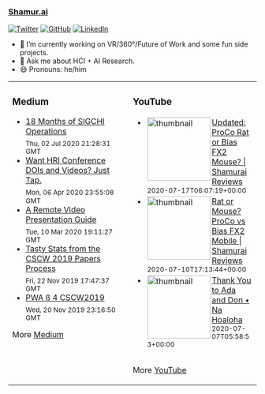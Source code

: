 ### [Shamur.ai](https://shamur.ai)
<a href="https://twitter.com/ayman"><img src="https://img.shields.io/twitter/follow/ayman?label=Twitter&style=social" alt="Twitter"></a>
<a href="https://github.com/ayman"><img src="https://img.shields.io/github/followers/ayman.svg?label=GitHub&style=social" alt="GitHub"></a>
<a href="https://www.linkedin.com/in/aymans"><img src="https://img.shields.io/badge/LinkedIn--_.svg?style=social&logo=linkedin" alt="LinkedIn"></a>

- 🔭 I’m currently working on VR/360°/Future of Work and some fun side projects.
- 💬 Ask me about HCI + AI Research.
- 😄 Pronouns: he/him


<table>
<tr>
<td valign="top" width="33%">

### Medium
<!-- medium starts -->
* [18 Months of SIGCHI Operations](https://medium.com/sigchi/18-months-of-sigchi-operations-3941b9cf5c79?source=rss-fee698eab874------2) <br /> <sub>Thu, 02 Jul 2020 21:28:31 GMT</sub>
* [Want HRI Conference DOIs and Videos? Just Tap.](https://medium.com/sigchi/want-hri-conference-dois-and-videos-just-tap-745669343af?source=rss-fee698eab874------2) <br /> <sub>Mon, 06 Apr 2020 23:55:08 GMT</sub>
* [A Remote Video Presentation Guide](https://medium.com/sigchi/a-remote-video-presentation-guide-93957c63aa7a?source=rss-fee698eab874------2) <br /> <sub>Tue, 10 Mar 2020 19:11:27 GMT</sub>
* [Tasty Stats from the CSCW 2019 Papers Process](https://medium.com/acm-cscw/cscw-2019-papers-360ac5de078e?source=rss-fee698eab874------2) <br /> <sub>Fri, 22 Nov 2019 17:47:37 GMT</sub>
* [PWA ß 4 CSCW2019](https://medium.com/sigchi/pwa-beta-cscw2019-830bb59ed94?source=rss-fee698eab874------2) <br /> <sub>Wed, 20 Nov 2019 23:16:50 GMT</sub>
<!-- medium ends -->

More [Medium](https://medium.com/@ayman)
</td>
<td valign="top" width="34%">

### YouTube
<!-- youtube starts -->
* <div style='padding: 2px; clear: both;'><img alt='thumbnail' src='https://i4.ytimg.com/vi/kBEnHJX-2t4/hqdefault.jpg' width='128' align='left' /><a href='https://www.youtube.com/watch?v=kBEnHJX-2t4'>Updated: ProCo Rat or Bias FX2 Mouse? | Shamurai Reviews</a><br /> <sub>2020-07-17T06:07:19+00:00</sub></div>
* <div style='padding: 2px; clear: both;'><img alt='thumbnail' src='https://i4.ytimg.com/vi/7kC5eU7M8X4/hqdefault.jpg' width='128' align='left' /><a href='https://www.youtube.com/watch?v=7kC5eU7M8X4'>Rat or Mouse? ProCo vs Bias FX2 Mobile | Shamurai Reviews</a><br /> <sub>2020-07-10T17:13:44+00:00</sub></div>
* <div style='padding: 2px; clear: both;'><img alt='thumbnail' src='https://i4.ytimg.com/vi/sMroEIEBOVs/hqdefault.jpg' width='128' align='left' /><a href='https://www.youtube.com/watch?v=sMroEIEBOVs'>Thank You to Ada and Don • Na Hoaloha</a><br /> <sub>2020-07-07T05:58:53+00:00</sub></div>
<!-- youtube ends -->
<div style='clear: both;'></div>

More [YouTube](https://www.youtube.com/channel/UCLwPj90ORTlgIo4Qrnt5N1w?view_as=subscriber)
</td>
</tr>
</table>
    
<!--
**ayman/ayman** is a ✨ _special_ ✨ repository because its `README.md` (this file) appears on your GitHub profile.

Here are some ideas to get you started:

- 🔭 I’m currently working on ...
- 🌱 I’m currently learning ...
- 👯 I’m looking to collaborate on ...
- 🤔 I’m looking for help with ...
- 💬 Ask me about ...
- 📫 How to reach me: ...
- 😄 Pronouns: ...
- ⚡ Fun fact: ...
-->
